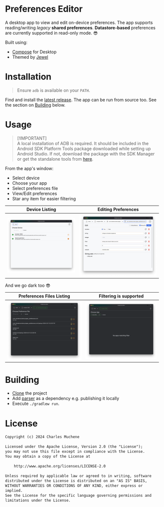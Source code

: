 # Preferences Editor
A desktop app to view and edit on-device preferences. The app supports reading/writing _legacy_ **shared preferences**.
**Datastore-based** preferences are currently supported in read-only mode. 😎

Built using:
* [Compose](https://github.com/JetBrains/compose-multiplatform) for Desktop
* Themed by [Jewel](https://github.com/JetBrains/jewel)

# Installation
> Ensure `adb` is available on your `PATH`.

Find and install the [latest release](https://github.com/charlesmuchene/pref-editor-desktop/releases/latest).
The app can be run from source too. See the section on [Building](#building) below.

# Usage

>  [!IMPORTANT]  
>  A local installation of ADB is required. It should be included in the Android SDK Platform Tools package downloaded while setting up Android Studio.
If not, download the package with the SDK Manager or get the standalone tools from [here](https://developer.android.com/studio/releases/platform-tools).

From the app's window:
* Select device
* Choose your app
* Select preferences file
* View/Edit preferences
* Star any item for easier filtering

| Device Listing                                | Editing Preferences                        |
|-----------------------------------------------|--------------------------------------------|
| ![image](./images/01-pref-editor-devices.png) | ![image](./images/04-pref-editor-edit.png) |

And we go dark too 😎

| Preferences Files Listing                   | Filtering is supported                         |
|---------------------------------------------|------------------------------------------------|
| ![image](./images/03-pref-editor-files.png) | ![image](./images/02-pref-editor-filtered.png) |

# Building
* [Clone](https://github.com/charlesmuchene/pref-editor-desktop/archive/refs/heads/main.zip) the project
* Add [parser](https://github.com/charlesmuchene/datastore-preferences) as a dependency e.g. publishing it locally
* Execute `./gradlew run`. 

# License

    Copyright (c) 2024 Charles Muchene
    
    Licensed under the Apache License, Version 2.0 (the "License");
    you may not use this file except in compliance with the License.
    You may obtain a copy of the License at
    
        http://www.apache.org/licenses/LICENSE-2.0
    
    Unless required by applicable law or agreed to in writing, software
    distributed under the License is distributed on an "AS IS" BASIS,
    WITHOUT WARRANTIES OR CONDITIONS OF ANY KIND, either express or implied.
    See the License for the specific language governing permissions and
    limitations under the License.
